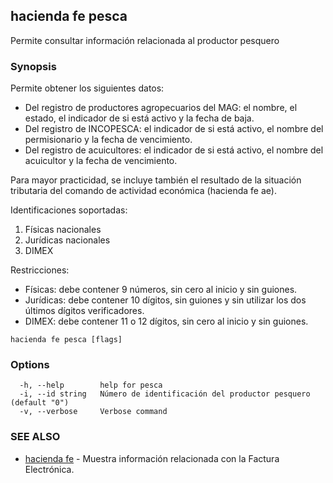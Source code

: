 ## hacienda fe pesca

Permite consultar información relacionada al productor pesquero

### Synopsis

Permite obtener los siguientes datos:

  - Del registro de productores agropecuarios del MAG: el nombre, el estado, el indicador de si está activo y la fecha de baja. 
  - Del registro de INCOPESCA: el indicador de si está activo, el nombre del permisionario y la fecha de vencimiento. 
  - Del registro de acuicultores: el indicador de si está activo, el nombre del acuicultor y la fecha de vencimiento.

Para mayor practicidad, se incluye también el resultado de la situación tributaria del comando de actividad económica (hacienda fe ae).

Identificaciones soportadas:

  1. Físicas nacionales
  2. Jurídicas nacionales
  3. DIMEX

Restricciones:

  - Físicas: debe contener 9 números, sin cero al inicio y sin guiones.
  - Jurídicas: debe contener 10 dígitos, sin guiones y sin utilizar los dos últimos dígitos verificadores.
  - DIMEX: debe contener 11 o 12 dígitos, sin cero al inicio y sin guiones.


```
hacienda fe pesca [flags]
```

### Options

```
  -h, --help        help for pesca
  -i, --id string   Número de identificación del productor pesquero (default "0")
  -v, --verbose     Verbose command
```

### SEE ALSO

* [hacienda fe](/hacienda/cmd/hacienda_fe/)	 - Muestra información relacionada con la Factura Electrónica.

